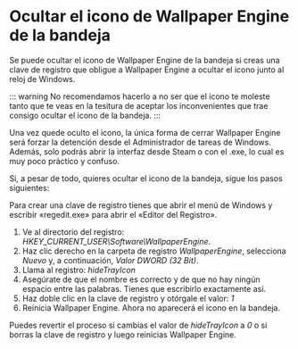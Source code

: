 # Ocultar el icono de Wallpaper Engine de la bandeja

Se puede ocultar el icono de Wallpaper Engine de la bandeja si creas una clave de registro que obligue a Wallpaper Engine a ocultar el icono junto al reloj de Windows.

::: warning No recomendamos hacerlo a no ser que el icono te moleste tanto que te veas en la tesitura de aceptar los inconvenientes que trae consigo ocultar el icono de la bandeja. :::

Una vez quede oculto el icono, la única forma de cerrar Wallpaper Engine será forzar la detención desde el Administrador de tareas de Windows. Además, solo podrás abrir la interfaz desde Steam o con el .exe, lo cual es muy poco práctico y confuso.

Si, a pesar de todo, quieres ocultar el icono de la bandeja, sigue los pasos siguientes:

Para crear una clave de registro tienes que abrir el menú de Windows y escribir «regedit.exe» para abrir el «Editor del Registro».

1. Ve al directorio del registro: *HKEY_CURRENT_USER\Software\WallpaperEngine*.
2. Haz clic derecho en la carpeta de registro *WallpaperEngine*, selecciona *Nuevo* y, a continuación, *Valor DWORD (32 Bit)*.
3. Llama al registro: *hideTrayIcon*
4. Asegúrate de que el nombre es correcto y de que no hay ningún espacio entre las palabras. Tienes que escribirlo exactamente así.
5. Haz doble clic en la clave de registro y otórgale el valor: *1*
6. Reinicia Wallpaper Engine. Ahora no aparecerá el icono en la bandeja.

Puedes revertir el proceso si cambias el valor de *hideTrayIcon* a *0* o si borras la clave de registro y luego reinicias Wallpaper Engine. 